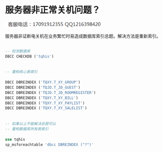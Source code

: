 # 服务器非正常关机问题？

![联系](assets/dianhua.png)

服务器非证断电关机在业务繁忙时易造成数据库索引总题。解决方法是重新索引。

```sql

-- 检测数据库
DBCC CHECKDB ('tqhis')


-- 重构核心表索引

DBCC DBREINDEX ('TQXY.T_XY_GROUP')
DBCC DBREINDEX ('TQJD.T_JD_GUEST')
DBCC DBREINDEX ('TQJD.T_JD_ROOMREGISTER')
DBCC DBREINDEX ('TQXY.T_XY_BILL')
DBCC DBREINDEX ('TQXY.T_XY_PAYLIST')
DBCC DBREINDEX ('TQXY.T_XY_SALELIST')


-- 如果以上不能解决总题可以
-- 重构数据库所有表索引

use tqhis
sp_msforeachtable 'dbcc DBREINDEX ("?")'

```
